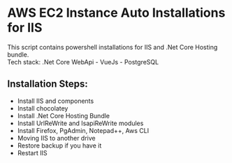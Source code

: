 # AWS EC2 Instance Auto Installations for IIS
This script contains powershell installations for IIS and .Net Core Hosting bundle.  
Tech stack: .Net Core WebApi - VueJs - PostgreSQL  
  
## Installation Steps:  
- Install IIS and components
- Install chocolatey
- Install .Net Core Hosting Bundle
- Install UrlReWrite and IsapiReWrite modules
- Install Firefox, PgAdmin, Notepad++, Aws CLI
- Moving IIS to another drive
- Restore backup if you have it
- Restart IIS
